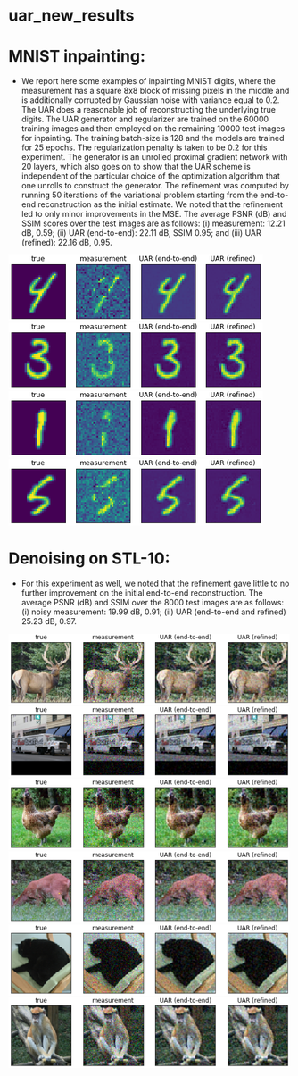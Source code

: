 # uar_new_results

# MNIST inpainting:
* We report here some examples of inpainting MNIST digits, where the measurement has a square 8x8 block of missing pixels in the middle and is additionally corrupted by Gaussian noise with variance equal to 0.2. The UAR does a reasonable job of reconstructing the underlying true digits. The UAR generator and regularizer are trained on the 60000 training images and then employed on the remaining 10000 test images for inpainting. The training batch-size is 128 and the models are trained for 25 epochs. The regularization penalty is taken to be 0.2 for this experiment. The generator is an unrolled proximal gradient network with 20 layers, which also goes on to show that the UAR scheme is independent of the particular choice of the optimization algorithm that one unrolls to construct the generator. The refinement was computed by running 50 iterations of the variational problem starting from the end-to-end reconstruction as the initial estimate. We noted that the refinement led to only minor improvements in the MSE. The average PSNR (dB) and SSIM scores over the test images are as follows: (i) measurement: 12.21 dB, 0.59; (ii) UAR (end-to-end): 22.11 dB, SSIM 0.95; and (iii) UAR (refined): 22.16 dB, 0.95.

![Alt text](/MNIST_inpainting/uar_inpaint_mnist_ex10_ver1.png)  <br />
![Alt text](/MNIST_inpainting/uar_inpaint_mnist_ex13_ver1.png) <br />
![Alt text](/MNIST_inpainting/uar_inpaint_mnist_ex15_ver1.png) <br />
![Alt text](/MNIST_inpainting/uar_inpaint_mnist_ex20_ver1.png) 

# Denoising on STL-10:
* For this experiment as well, we noted that the refinement gave little to no further improvement on the initial end-to-end reconstruction. The average PSNR (dB) and SSIM over the 8000 test images are as follows: (i) noisy measurement: 19.99 dB, 0.91; (ii) UAR (end-to-end and refined) 25.23 dB, 0.97.

![Alt text](/STL10_images/uar_denoise_stl10_ex1_ver1.png)  <br />
![Alt text](/STL10_images/uar_denoise_stl10_ex2_ver1.png)  <br />
![Alt text](/STL10_images/uar_denoise_stl10_ex4_ver1.png)  <br />
![Alt text](/STL10_images/uar_denoise_stl10_ex6_ver1.png)  <br />
![Alt text](/STL10_images/uar_denoise_stl10_ex10_ver1.png)  <br />
![Alt text](/STL10_images/uar_denoise_stl10_ex12_ver1.png) 

